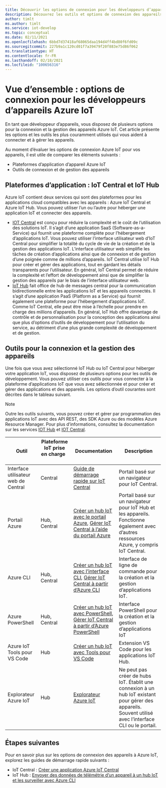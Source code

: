 ```yaml
---
title: Découvrir les options de connexion pour les développeurs d’appareils Azure IoT
description: Découvrez les outils et options de connexion des appareils couramment utilisés pour les développeurs d’appareils Azure IoT.
author: timlt
ms.author: timlt
ms.service: iot-develop
ms.topic: conceptual
ms.date: 02/11/2021
ms.openlocfilehash: 6bbd7d37418af68065daa194d4ff4bd80f6fd09c
ms.sourcegitcommit: 227b9a1c120cd01f7a39479f20f883e75d86f062
ms.translationtype: HT
ms.contentlocale: fr-FR
ms.lasthandoff: 02/18/2021
ms.locfileid: "100656316"
---
```

# <a name="overview-connection-options-for-azure-iot-device-developers"></a>Vue d’ensemble : options de connexion pour les développeurs d’appareils Azure IoT
En tant que développeur d’appareils, vous disposez de plusieurs options pour la connexion et la gestion des appareils Azure IoT. Cet article présente les options et les outils les plus couramment utilisés qui vous aident à connecter et à gérer les appareils.

Au moment d’évaluer les options de connexion Azure IoT pour vos appareils, il est utile de comparer les éléments suivants :
- Plateformes d’application d’appareil Azure IoT
- Outils de connexion et de gestion des appareils

## <a name="application-platforms-iot-central-and-iot-hub"></a>Plateformes d’application : IoT Central et IoT Hub
Azure IoT contient deux services qui sont des plateformes pour les applications cloud compatibles avec les appareils : Azure IoT Central et Azure IoT Hub. Vous pouvez utiliser l’un ou l’autre pour héberger une application IoT et connecter des appareils.
- [IOT Central](../iot-central/core/overview-iot-central.md) est conçu pour réduire la complexité et le coût de l’utilisation des solutions IoT. Il s’agit d’une application SaaS (Software-as-a-Service) qui fournit une plateforme complète pour l’hébergement d’applications IoT. Vous pouvez utiliser l’interface utilisateur web d’IoT Central pour simplifier la totalité du cycle de vie de la création et de la gestion des applications IoT. L’interface utilisateur web simplifie les tâches de création d’applications ainsi que de connexion et de gestion d’une poignée comme de millions d’appareils. IoT Central utilise IoT Hub pour créer et gérer des applications, tout en gardant les détails transparents pour l’utilisateur. En général, IoT Central permet de réduire la complexité et l’effort de développement ainsi que de simplifier la gestion des appareils par le biais de l’interface utilisateur web.
- [IoT Hub](../iot-hub/about-iot-hub.md) fait office de hub de messages central pour la communication bidirectionnelle entre les applications IoT et les appareils connectés. Il s’agit d’une application PaaS (Platform as a Service) qui fournit également une plateforme pour l’hébergement d’applications IoT. Comme IoT Central, elle peut être mise à l’échelle pour prendre en charge des millions d’appareils. En général, IoT Hub offre davantage de contrôle et de personnalisation pour la conception des applications ainsi que plus d’options d’outils de développement pour l’utilisation du service, au détriment d’une plus grande complexité de développement et de gestion.

## <a name="tools-to-connect-and-manage-devices"></a>Outils pour la connexion et la gestion des appareils
Une fois que vous avez sélectionné IoT Hub ou IoT Central pour héberger votre application IoT, vous disposez de plusieurs options pour les outils de développement. Vous pouvez utiliser ces outils pour vous connecter à la plateforme d’applications IoT que vous avez sélectionnée et pour créer et gérer des applications et des appareils. Les options d’outil courantes sont décrites dans le tableau suivant. 

> [!NOTE]
> Outre les outils suivants, vous pouvez créer et gérer par programmation des applications IoT avec des API REST, des SDK Azure ou des modèles Azure Resource Manager. Pour plus d’informations, consultez la documentation sur les services [IOT Hub](../iot-hub/about-iot-hub.md) et [IOT Central](../iot-central/core/overview-iot-central.md).

|Outil  |Plateforme IoT prise en charge &nbsp; &nbsp; &nbsp; &nbsp; |Documentation  |Description  |
|---------|---------|---------|---------|
|Interface utilisateur web de Central     | Central | [Guide de démarrage rapide sur IoT Central](../iot-central/core/quick-deploy-iot-central.md) | Portail basé sur un navigateur pour IoT Central. |
|Portail Azure     | Hub, Central      | [Créer un hub IoT avec le portail Azure](../iot-hub/iot-hub-create-through-portal.md), [Gérer IoT Central à l’aide du portail Azure](../iot-central/core/howto-manage-iot-central-from-portal.md)| Portail basé sur un navigateur pour IoT Hub et les appareils. Fonctionne également avec d’autres ressources Azure, y compris IoT Central. |
|Azure CLI     | Hub, Central          | [Créer un hub IoT avec l’interface CLI](../iot-hub/iot-hub-create-using-cli.md), [Gérer IoT Central à partir d’Azure CLI](../iot-central/core/howto-manage-iot-central-from-cli.md) | Interface de ligne de commande pour la création et la gestion d’applications IoT. |
|Azure PowerShell     | Hub, Central   | [Créer un hub IoT avec PowerShell](../iot-hub/iot-hub-create-using-powershell.md), [Gérer IoT Central à partir d’Azure PowerShell](../iot-central/core/howto-manage-iot-central-from-powershell.md) | Interface PowerShell pour la création et la gestion d’applications IoT |
|Azure IoT Tools pour VS Code  | Hub | [Créer un hub IoT avec Tools pour VS Code](../iot-hub/iot-hub-create-use-iot-toolkit.md) | Extension VS Code pour les applications IoT Hub. |
|Explorateur Azure IoT     | Hub | [Explorateur Azure IoT](https://github.com/Azure/azure-iot-explorer) | Ne peut pas créer de hubs IoT. Établit une connexion à un hub IoT existant pour gérer des appareils. Souvent utilisé avec l’interface CLI ou le portail.|

## <a name="next-steps"></a>Étapes suivantes
Pour en savoir plus sur les options de connexion des appareils à Azure IoT, explorez les guides de démarrage rapide suivants :
- IoT Central : [Créer une application Azure IoT Central](../iot-central/core/quick-deploy-iot-central.md)
- IoT Hub : [Envoyer des données de télémétrie d’un appareil à un hub IoT et les surveiller avec Azure CLI](../iot-hub/quickstart-send-telemetry-cli.md)